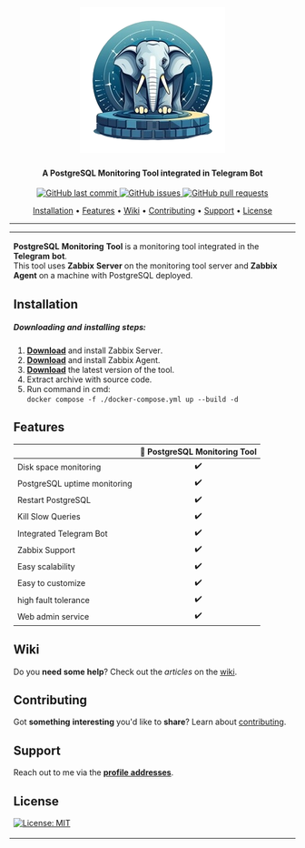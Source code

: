 <h1 align="center">
  <br>
  <a href="https://github.com/nobdefender/postgresql_monitoring"><img src="https://raw.githubusercontent.com/nobdefender/postgresql_monitoring/main/logo.png" alt="PostgreSQL Monitoring"></a>
</h1>

<h4 align="center">A PostgreSQL Monitoring Tool integrated in Telegram Bot</h4>

<p align="center">
    <a href="https://github.com/nobdefender/postgresql_monitoring/commits">
    <img src="https://img.shields.io/github/last-commit/nobdefender/postgresql_monitoring.svg?style=flat-square&logo=github&logoColor=white"
         alt="GitHub last commit">
    <a href="https://github.com/nobdefender/postgresql_monitoring/issues">
    <img src="https://img.shields.io/github/issues-raw/nobdefender/postgresql_monitoring.svg?style=flat-square&logo=github&logoColor=white"
         alt="GitHub issues">
    <a href="https://github.com/nobdefender/postgresql_monitoring/pulls">
    <img src="https://img.shields.io/github/issues-pr-raw/nobdefender/postgresql_monitoring.svg?style=flat-square&logo=github&logoColor=white"
         alt="GitHub pull requests">
</p>
      
<p align="center">
  <a href="#installation">Installation</a> •
  <a href="#features">Features</a> •
  <a href="#wiki">Wiki</a> •
  <a href="#contributing">Contributing</a> •
  <a href="#support">Support</a> •
  <a href="#license">License</a>
</p>

---

<table>
<tr>
<td>
  
**PostgreSQL Monitoring Tool** is a monitoring tool integrated in the **Telegram bot**. <br />
This tool uses **Zabbix Server** on the monitoring tool server and **Zabbix Agent** on a machine with PostgreSQL deployed.

## Installation

##### Downloading and installing steps:

1. **[Download](https://www.zabbix.com/download)** and install Zabbix Server.
2. **[Download](https://www.zabbix.com/download_agents)** and install Zabbix Agent.
3. **[Download](https://github.com/nobdefender/postgresql_monitoring/archive/refs/tags/release.zip)** the latest version of the tool.
4. Extract archive with source code.
5. Run command in cmd: <br /> `docker compose -f ./docker-compose.yml up --build -d`

## Features

|                              | 🔰 PostgreSQL Monitoring Tool |
| ---------------------------- | :---------------------------: |
| Disk space monitoring        |              ✔️               |
| PostgreSQL uptime monitoring |              ✔️               |
| Restart PostgreSQL           |              ✔️               |
| Kill Slow Queries            |              ✔️               |
| Integrated Telegram Bot      |              ✔️               |
| Zabbix Support               |              ✔️               |
| Easy scalability             |              ✔️               |
| Easy to customize            |              ✔️               |
| high fault tolerance         |              ✔️               |
| Web admin service            |              ✔️               |

## Wiki

Do you **need some help**? Check out the _articles_ on the [wiki](https://github.com/nobdefender/postgresql_monitoring/wiki/).

## Contributing

Got **something interesting** you'd like to **share**? Learn about [contributing](https://docs.github.com/en/get-started/quickstart/contributing-to-projects).

## Support

Reach out to me via the **[profile addresses](https://github.com/nobdefender)**.

## License

[![License: MIT](https://img.shields.io/badge/License-MIT-lightgrey.svg)](https://opensource.org/license/mit/)

